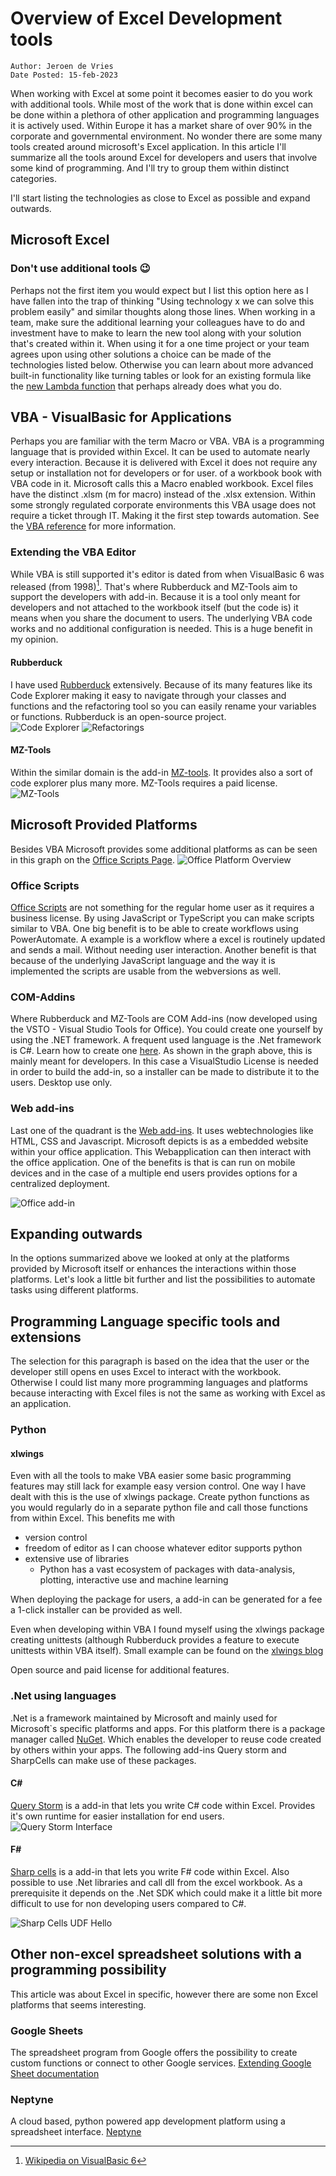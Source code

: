 # Overview of Excel Development tools


```{note}
Author: Jeroen de Vries  
Date Posted: 15-feb-2023
```



When working with Excel at some point it becomes easier to do you work with additional tools. While most of the work that is done within excel can be done within a plethora of other application and programming languages it is actively used. Within Europe it has a market share of over 90% in the corporate and governmental environment. No wonder there are some many tools created around microsoft's Excel application. In this article I'll summarize all the tools around Excel for developers and users that involve some kind of programming. And I'll try to group them within distinct categories. 

I'll start listing the technologies as close to Excel as possible and expand outwards.

## Microsoft Excel
### Don't use additional tools 😉
Perhaps not the first item you would expect but I list this option here as I have fallen into the trap of thinking "Using technology x we can solve this problem easily" and similar thoughts along those lines. When working in a team, make sure the additional learning your colleagues have to do and investment have to make to learn the new tool along with your solution that's created within it. When using it for a one time project or your team agrees upon using other solutions a choice can be made of the technologies listed below. Otherwise you can learn about more advanced built-in functionality like turning tables or look for an existing formula like the [new Lambda function](https://support.microsoft.com/en-us/office/lambda-function-bd212d27-1cd1-4321-a34a-ccbf254b8b67) that perhaps already does what you do. 

## VBA - VisualBasic for Applications
Perhaps you are familiar with the term Macro or VBA. VBA is a programming language that is provided within Excel. It can be used to automate nearly every interaction. Because it is delivered with Excel it does not require any setup or installation not for developers or for user.  of a workbook book with VBA code in it. Microsoft calls this a Macro enabled workbook. Excel files have the distinct .xlsm (m for macro) instead of the .xlsx extension. Within some strongly regulated corporate environments this VBA usage does not require a ticket through IT. Making it the first step towards automation. 
See the [VBA reference](https://learn.microsoft.com/en-us/office/vba/) for more information.

### Extending the VBA Editor
While VBA is still supported it's editor is dated from when VisualBasic 6 was released (from 1998)[^wiki_vb6]. That's where Rubberduck and MZ-Tools aim to support the developers with add-in. Because it is a tool only meant for developers and not attached to the workbook itself (but the code is) it means when you share the document to users. The underlying VBA code works and no additional configuration is needed. This is a huge benefit in my opinion. 


#### Rubberduck
 I have used [Rubberduck](https://rubberduckvba.com) extensively. Because of its many features like its Code Explorer making it easy to navigate through your classes and functions and the refactoring tool so you can easily rename your variables or functions. Rubberduck is an open-source project.  
![Code Explorer](../img/rd_code-explorer-highlight.png)
![Refactorings](../img/rd_refactorings-highlight.png)


#### MZ-Tools
Within the similar domain is the add-in [MZ-tools](https://www.mztools.com). It provides also a sort of code explorer plus many more. MZ-Tools requires a paid license. 
![MZ-Tools](../img/mztools8vba_original.png)

## Microsoft Provided Platforms 
Besides VBA Microsoft provides some additional platforms as can be seen in this graph on the [Office Scripts Page](https://learn.microsoft.com/en-us/office/dev/scripts/resources/add-ins-differences).
![Office Platform Overview](../img/ms_office-programmability-diagram.png)

### Office Scripts
[Office Scripts](https://learn.microsoft.com/en-us/office/dev/scripts/overview/excel) are not something for the regular home user as it requires a business license. By using JavaScript or TypeScript you can make scripts similar to VBA. One big benefit is to be able to create workflows using PowerAutomate. A example is a workflow where a excel is routinely updated and sends a mail. Without needing user interaction. Another benefit is that because of the underlying JavaScript language and the way it is implemented the scripts are usable from the webversions as well. 

### COM-Addins 
Where Rubberduck and MZ-Tools are COM Add-ins (now developed using the VSTO - Visual Studio Tools for Office). You could create one yourself by using the .NET framework. A frequent used language is the .Net framework is C#. Learn how to create one [here](https://learn.microsoft.com/en-us/visualstudio/vsto/create-vsto-add-ins-for-office-by-using-visual-studio?view=vs-2022). As shown in the graph above, this is mainly meant for developers. In this case a VisualStudio License is needed in order to build the add-in, so a installer can be made to distribute it to the users. Desktop use only.

### Web add-ins 
Last one of the quadrant is the [Web add-ins](https://learn.microsoft.com/en-us/office/dev/add-ins/). It uses webtechnologies like HTML, CSS and Javascript. Microsoft depicts is as a embedded website within your office application. This Webapplication can then interact with the office application. One of the benefits is that is can run on mobile devices and in the case of a multiple end users provides options for a centralized deployment. 

![Office add-in](../img/ms_addins-overview.png)

## Expanding outwards
In the options summarized above we looked at only at the platforms provided by Microsoft itself or enhances the interactions within those platforms. Let's look a little bit further and list the possibilities to automate tasks using different platforms. 

## Programming Language specific tools and extensions
The selection for this paragraph is based on the idea that the user or the developer still opens en uses Excel to interact with the workbook. Otherwise I could list many more programming languages and platforms because interacting with Excel files is not the same as working with Excel as an application. 


### Python
#### xlwings
Even with all the tools to make VBA easier some basic programming features may still lack for example easy version control. One way I have dealt with this is the use of xlwings package. Create python functions as you would regularly do in a separate python file and call those functions from within Excel. This benefits me with 
- version control
- freedom of editor as I can choose whatever editor supports python
- extensive use of libraries
  - Python has a vast ecosystem of packages with data-analysis, plotting, interactive use and machine learning

When deploying the package for users, a add-in can be generated for a fee a 1-click installer can be provided as well. 

Even when developing within VBA I found myself using the xlwings package creating unittests (although Rubberduck provides a feature to execute unittests within VBA itself). Small example can be found on the [xlwings blog](https://www.xlwings.org/blog/unittests-for-microsoft-excel)

Open source and paid license for additional features. 

### .Net using languages
.Net is a framework maintained by Microsoft and mainly used for Microsoft`s specific platforms and apps. For this platform there is a package manager called [NuGet](https://www.nuget.org). Which enables the developer to reuse code created by others within your apps. The following add-ins Query storm and SharpCells can make use of these packages. 

#### C#
[Query Storm](https://querystorm.com) is a add-in that lets you write C# code within Excel. Provides it's own runtime for easier installation for end users. 
![Query Storm Interface](../img/cs_querying.gif)

#### F#
[Sharp cells](https://www.sharpcells.com) is a add-in that lets you write F# code within Excel. Also possible to use .Net libraries and call dll from the excel workbook. As a prerequisite it depends on the .Net SDK which could make it a little bit more difficult to use for non developing users compared to C#.

![Sharp Cells UDF Hello](../img/sc_udf_hello.gif)


## Other non-excel spreadsheet solutions with a programming possibility
This article was about Excel in specific, however there are some non Excel platforms that seems interesting. 
### Google Sheets
The spreadsheet program from Google offers the possibility to create custom functions or connect to other Google services. [Extending Google Sheet documentation](https://developers.google.com/apps-script/guides/sheets)

### Neptyne
A cloud based, python powered app development platform using a spreadsheet interface. [Neptyne](https://www.neptyne.com)



[^wiki_vb6]: [Wikipedia on VisualBasic 6](https://en.wikipedia.org/wiki/Visual_Basic_(classic))